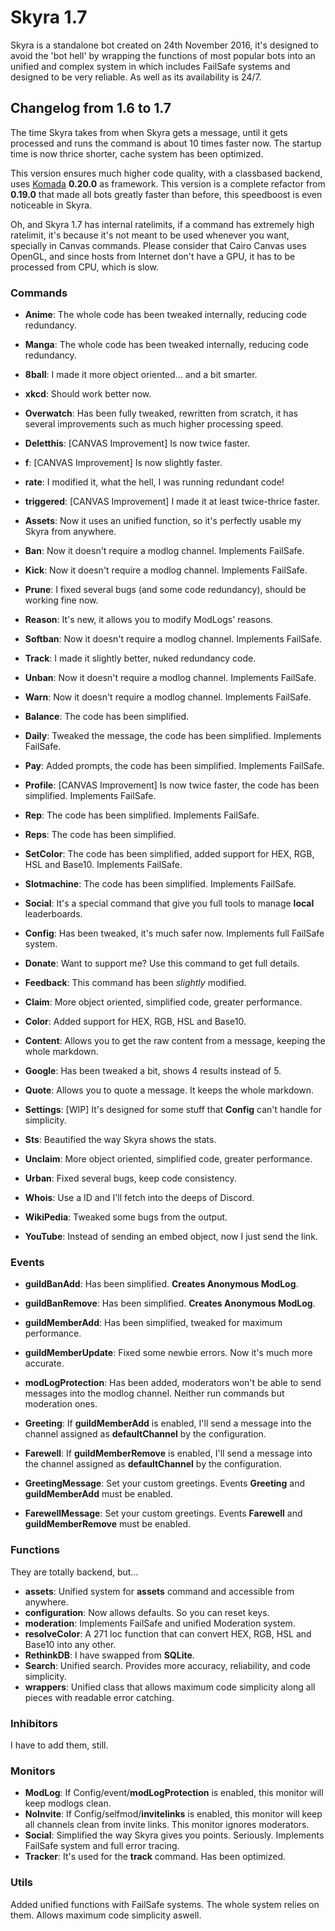 # Skyra 1.7

Skyra is a standalone bot created on 24th November 2016, it's designed to avoid the
'bot hell' by wrapping the functions of most popular bots into an unified and complex
system in which includes FailSafe systems and designed to be very reliable. As well as
its availability is 24/7.

## Changelog from 1.6 to 1.7

The time Skyra takes from when Skyra gets a message, until it gets processed and runs the command is
about 10 times faster now. The startup time is now thrice shorter, cache system has been optimized.

This version ensures much higher code quality, with a classbased backend, uses
[Komada](https://github.com/dirigeants/komada) **0.20.0** as framework. This version is a
complete refactor from **0.19.0** that made all bots greatly faster than before, this
speedboost is even noticeable in Skyra.

Oh, and Skyra 1.7 has internal ratelimits, if a command has extremely high ratelimit, it's
because it's not meant to be used whenever you want, specially in Canvas commands. Please
consider that Cairo Canvas uses OpenGL, and since hosts from Internet don't have a GPU, it
has to be processed from CPU, which is slow.

### Commands

- **Anime**: The whole code has been tweaked internally, reducing code redundancy.
- **Manga**: The whole code has been tweaked internally, reducing code redundancy.

- **8ball**: I made it more object oriented... and a bit smarter.
- **xkcd**: Should work better now.

- **Overwatch**: Has been fully tweaked, rewritten from scratch, it has several improvements
such as much higher processing speed.
- **Deletthis**: [CANVAS Improvement] Is now twice faster.
- **f**: [CANVAS Improvement] Is now slightly faster.
- **rate**: I modified it, what the hell, I was running redundant code!
- **triggered**: [CANVAS Improvement] I made it at least twice-thrice faster.

- **Assets**: Now it uses an unified function, so it's perfectly usable my Skyra from anywhere.
- **Ban**: Now it doesn't require a modlog channel. Implements FailSafe.
- **Kick**: Now it doesn't require a modlog channel. Implements FailSafe.
- **Prune**: I fixed several bugs (and some code redundancy), should be working fine now.
- **Reason**: It's new, it allows you to modify ModLogs' reasons.
- **Softban**: Now it doesn't require a modlog channel. Implements FailSafe.
- **Track**: I made it slightly better, nuked redundancy code.
- **Unban**: Now it doesn't require a modlog channel. Implements FailSafe.
- **Warn**: Now it doesn't require a modlog channel. Implements FailSafe.

- **Balance**: The code has been simplified.
- **Daily**: Tweaked the message, the code has been simplified. Implements FailSafe.
- **Pay**: Added prompts, the code has been simplified. Implements FailSafe.
- **Profile**: [CANVAS Improvement] Is now twice faster, the code has been simplified. Implements FailSafe.
- **Rep**: The code has been simplified. Implements FailSafe.
- **Reps**: The code has been simplified.
- **SetColor**: The code has been simplified, added support for HEX, RGB, HSL and Base10. Implements FailSafe.
- **Slotmachine**: The code has been simplified. Implements FailSafe.
- **Social**: It's a special command that give you full tools to manage **local** leaderboards.

- **Config**: Has been tweaked, it's much safer now. Implements full FailSafe system.
- **Donate**: Want to support me? Use this command to get full details.
- **Feedback**: This command has been *slightly* modified.

- **Claim**: More object oriented, simplified code, greater performance.
- **Color**: Added support for HEX, RGB, HSL and Base10.
- **Content**: Allows you to get the raw content from a message, keeping the whole markdown.
- **Google**: Has been tweaked a bit, shows 4 results instead of 5.
- **Quote**: Allows you to quote a message. It keeps the whole markdown.
- **Settings**: [WIP] It's designed for some stuff that **Config** can't handle for simplicity.
- **Sts**: Beautified the way Skyra shows the stats.
- **Unclaim**: More object oriented, simplified code, greater performance.
- **Urban**: Fixed several bugs, keep code consistency.
- **Whois**: Use a ID and I'll fetch into the deeps of Discord.
- **WikiPedia**: Tweaked some bugs from the output.
- **YouTube**: Instead of sending an embed object, now I just send the link.

### Events

- **guildBanAdd**: Has been simplified. **Creates Anonymous ModLog**.
- **guildBanRemove**: Has been simplified. **Creates Anonymous ModLog**.
- **guildMemberAdd**: Has been simplified, tweaked for maximum performance.
- **guildMemberUpdate**: Fixed some newbie errors. Now it's much more accurate.
- **modLogProtection**: Has been added, moderators won't be able to send messages into the
modlog channel. Neither run commands but moderation ones.

- **Greeting**: If **guildMemberAdd** is enabled, I'll send a message into the channel assigned as
**defaultChannel** by the configuration.
- **Farewell**: If **guildMemberRemove** is enabled, I'll send a message into the channel assigned as
**defaultChannel** by the configuration.
- **GreetingMessage**: Set your custom greetings. Events **Greeting** and **guildMemberAdd** must be enabled.
- **FarewellMessage**: Set your custom greetings. Events **Farewell** and **guildMemberRemove** must be enabled.

### Functions

They are totally backend, but...

- **assets**: Unified system for **assets** command and accessible from anywhere.
- **configuration**: Now allows defaults. So you can reset keys.
- **moderation**: Implements FailSafe and unified Moderation system.
- **resolveColor**: A 271 loc function that can convert HEX, RGB, HSL and Base10 into any other.
- **RethinkDB**: I have swapped from **SQLite**.
- **Search**: Unified search. Provides more accuracy, reliability, and code simplicity.
- **wrappers**: Unified class that allows maximum code simplicity along all pieces with readable error catching.

### Inhibitors

I have to add them, still.

### Monitors

- **ModLog**: If Config/event/**modLogProtection** is enabled, this monitor will keep modlogs clean.
- **NoInvite**: If Config/selfmod/**invitelinks** is enabled, this monitor will keep all channels clean
from invite links. This monitor ignores moderators.
- **Social**: Simplified the way Skyra gives you points. Seriously. Implements FailSafe system and full error tracing.
- **Tracker**: It's used for the **track** command. Has been optimized.

### Utils

Added unified functions with FailSafe systems. The whole system relies on them. Allows maximum code simplicity aswell.
